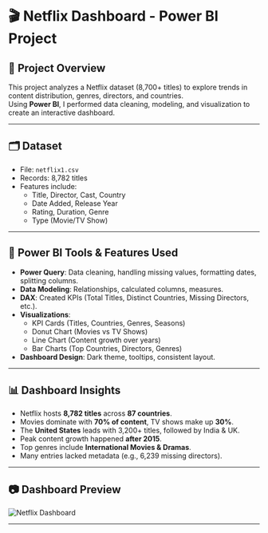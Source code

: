 # 🎬 Netflix Dashboard - Power BI Project

## 📌 Project Overview
This project analyzes a Netflix dataset (8,700+ titles) to explore trends in content distribution, genres, directors, and countries.  
Using **Power BI**, I performed data cleaning, modeling, and visualization to create an interactive dashboard.

---

## 🗂 Dataset
- File: `netflix1.csv`
- Records: 8,782 titles
- Features include:
  - Title, Director, Cast, Country
  - Date Added, Release Year
  - Rating, Duration, Genre
  - Type (Movie/TV Show)

---

## 🔧 Power BI Tools & Features Used
- **Power Query**: Data cleaning, handling missing values, formatting dates, splitting columns.  
- **Data Modeling**: Relationships, calculated columns, measures.  
- **DAX**: Created KPIs (Total Titles, Distinct Countries, Missing Directors, etc.).  
- **Visualizations**:  
  - KPI Cards (Titles, Countries, Genres, Seasons)  
  - Donut Chart (Movies vs TV Shows)  
  - Line Chart (Content growth over years)  
  - Bar Charts (Top Countries, Directors, Genres)  
- **Dashboard Design**: Dark theme, tooltips, consistent layout.

---

## 📊 Dashboard Insights
- Netflix hosts **8,782 titles** across **87 countries**.  
- Movies dominate with **70% of content**, TV shows make up **30%**.  
- The **United States** leads with 3,200+ titles, followed by India & UK.  
- Peak content growth happened **after 2015**.  
- Top genres include **International Movies & Dramas**.  
- Many entries lacked metadata (e.g., 6,239 missing directors).  

---

## 📷 Dashboard Preview
![Netflix Dashboard](images/dashboard.png)

---

